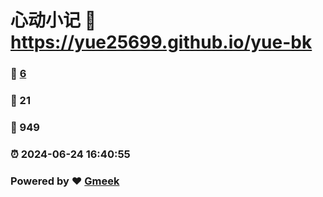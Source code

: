 # 心动小记 :link: https://yue25699.github.io/yue-bk 
### :page_facing_up: [6](https://yue25699.github.io/yue-bk/tag.html) 
### :speech_balloon: 21 
### :hibiscus: 949 
### :alarm_clock: 2024-06-24 16:40:55 
### Powered by :heart: [Gmeek](https://github.com/Meekdai/Gmeek)
